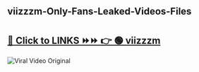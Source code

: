 
 ## viizzzm-Only-Fans-Leaked-Videos-Files

# <h2><a href="https://mediaupload.pro?viizzzm">🔗 Click to LINKS ⏩⏩ 👉 🟢 viizzzm </a></h2>

<a href="https://mediaupload.pro?viizzzm" rel="nofollow" data-target="animated-image.originalLink"><img src="https://i.ibb.co.com/xMMVF88/686577567.gif" alt="Viral Video Original" style="max-width: 100%; display: inline-block;" data-target="animated-image.originalImage"></a>
